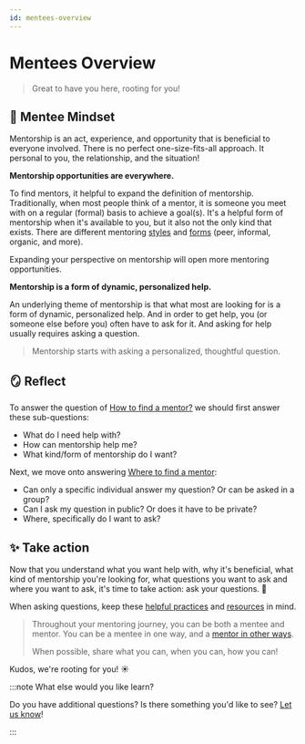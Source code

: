 ```yaml
---
id: mentees-overview
---
```


# Mentees Overview

> Great to have you here, rooting for you!

## 🧠 Mentee Mindset

Mentorship is an act, experience, and opportunity that is beneficial to everyone involved. There is no perfect one-size-fits-all approach. It personal to you, the relationship, and the situation!

**Mentorship opportunities are everywhere.**

To find mentors, it helpful to expand the definition of mentorship. Traditionally, when most people think of a mentor, it is someone you meet with on a regular (formal) basis to achieve a goal(s). It's a helpful form of mentorship when it's available to you, but it also not the only kind that exists. There are different mentoring [styles](mentorship-styles.md) and [forms](mentorship-forms.md) (peer, informal, organic, and more).

Expanding your perspective on mentorship will open more mentoring opportunities.

**Mentorship is a form of dynamic, personalized help.**

An underlying theme of mentorship is that what most are looking for is a form of dynamic, personalized help. And in order to get help, you (or someone else before you) often have to ask for it. And asking for help usually requires asking a question.

> Mentorship starts with asking a personalized, thoughtful question.

## 🪞 Reflect

To answer the question of [How to find a mentor?](mentees-how-to-find-mentors.md) we should first answer these sub-questions:

- What do I need help with?
- How can mentorship help me?
- What kind/form of mentorship do I want?

Next, we move onto answering [Where to find a mentor](mentees-where-to-find-mentors.md):

- Can only a specific individual answer my question? Or can be asked in a group?
- Can I ask my question in public? Or does it have to be private?
- Where, specifically do I want to ask?

## ✨ Take action

Now that you understand what you want help with, why it's beneficial, what kind of mentorship you're looking for, what questions you want to ask and where you want to ask, it's time to take action: ask your questions. 🎉

When asking questions, keep these [helpful practices](mentees-practices.md) and [resources](resources-overview.md) in mind.

> Throughout your mentoring journey, you can be both a mentee and mentor. You can be a mentee in one way, and a [mentor in other ways](mentors-becoming-a-mentor.md).
>
> When possible, share what you can, when you can, how you can!

Kudos, we're rooting for you! ☀️

:::note What else would you like learn?

Do you have additional questions? Is there something you'd like to see? [Let us know](contributing.md)!

:::
